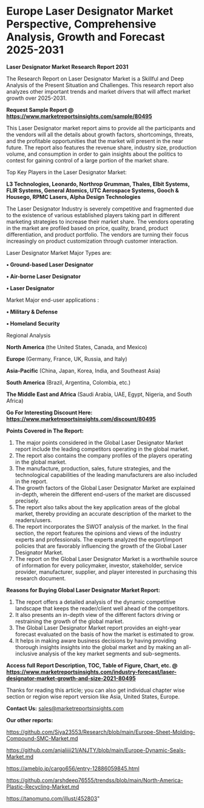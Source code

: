 # Europe Laser Designator Market Perspective, Comprehensive Analysis, Growth and Forecast 2025-2031

<strong>Laser Designator Market Research Report 2031</strong>

The Research Report on Laser Designator Market is a Skillful and Deep Analysis of the Present Situation and Challenges. This research report also analyzes other important trends and market drivers that will affect market growth over 2025-2031.

<strong>Request Sample Report @ <a href=https://www.marketreportsinsights.com/sample/80495>https://www.marketreportsinsights.com/sample/80495</a></strong>

This Laser Designator market report aims to provide all the participants and the vendors will all the details about growth factors, shortcomings, threats, and the profitable opportunities that the market will present in the near future. The report also features the revenue share, industry size, production volume, and consumption in order to gain insights about the politics to contest for gaining control of a large portion of the market share.

Top Key Players in the Laser Designator Market:

<strong>L3 Technologies, Leonardo, Northrop Grumman, Thales, Elbit Systems, FLIR Systems, General Atomics, UTC Aerospace Systems, Gooch & Housego, RPMC Lasers, Alpha Design Technologies</strong>

The Laser Designator Industry is severely competitive and fragmented due to the existence of various established players taking part in different marketing strategies to increase their market share. The vendors operating in the market are profiled based on price, quality, brand, product differentiation, and product portfolio. The vendors are turning their focus increasingly on product customization through customer interaction.

Laser Designator Market Major Types are:

<strong>• Ground-based Laser Designator

• Air-borne Laser Designator

• Laser Designator</strong>

Market Major end-user applications :

<strong>• Military & Defense

• Homeland Security</strong>

Regional Analysis

</u><strong><b>North America</b></strong> (the United States, Canada, and Mexico)

<strong><b>Europe </b></strong>(Germany, France, UK, Russia, and Italy)

<strong><b>Asia-Pacific</b></strong> (China, Japan, Korea, India, and Southeast Asia)

<strong><b>South America</b></strong> (Brazil, Argentina, Colombia, etc.)

<strong><b>The Middle East and Africa</b></strong> (Saudi Arabia, UAE, Egypt, Nigeria, and South Africa)

<strong>Go For Interesting Discount Here: <a href=https://www.marketreportsinsights.com/discount/80495>https://www.marketreportsinsights.com/discount/80495</a></strong>

<strong>Points Covered in The Report:</strong>
<ol>
  <li>The major points considered in the Global Laser Designator Market report include the leading competitors operating in the global market.</li>
  <li>The report also contains the company profiles of the players operating in the global market.</li>
  <li>The manufacture, production, sales, future strategies, and the technological capabilities of the leading manufacturers are also included in the report.</li>
  <li>The growth factors of the Global Laser Designator Market are explained in-depth, wherein the different end-users of the market are discussed precisely.</li>
  <li>The report also talks about the key application areas of the global market, thereby providing an accurate description of the market to the readers/users.</li>
  <li>The report incorporates the SWOT analysis of the market. In the final section, the report features the opinions and views of the industry experts and professionals. The experts analyzed the export/import policies that are favorably influencing the growth of the Global Laser Designator Market.</li>
  <li>The report on the Global Laser Designator Market is a worthwhile source of information for every policymaker, investor, stakeholder, service provider, manufacturer, supplier, and player interested in purchasing this research document.</li>
</ol>
<strong>Reasons for Buying Global Laser Designator Market Report:</strong>

<ol>
  <li>The report offers a detailed analysis of the dynamic competitive landscape that keeps the reader/client well ahead of the competitors.</li>
  <li>It also presents an in-depth view of the different factors driving or restraining the growth of the global market.</li>
  <li>The Global Laser Designator Market report provides an eight-year forecast evaluated on the basis of how the market is estimated to grow.</li>
  <li>It helps in making aware business decisions by having providing thorough insights insights into the global market and by making an all-inclusive analysis of the key market segments and sub-segments.</li>
</ol>
<strong>Access full Report Description, TOC, Table of Figure, Chart, etc. @ <a href=https://www.marketreportsinsights.com/industry-forecast/laser-designator-market-growth-and-size-2021-80495>https://www.marketreportsinsights.com/industry-forecast/laser-designator-market-growth-and-size-2021-80495</a></strong>


Thanks for reading this article; you can also get individual chapter wise section or region wise report version like Asia, United States, Europe.

<strong>Contact Us:</strong>
sales@marketreportsinsights.com

<strong>Our other reports:</strong>

<a href=https://github.com/Siya23553/Research/blob/main/Europe-Sheet-Molding-Compound-SMC-Market.md>https://github.com/Siya23553/Research/blob/main/Europe-Sheet-Molding-Compound-SMC-Market.md</a>

<a href=https://github.com/anjaliiii21/ANJTY/blob/main/Europe-Dynamic-Seals-Market.md>https://github.com/anjaliiii21/ANJTY/blob/main/Europe-Dynamic-Seals-Market.md</a>

<a href=https://ameblo.jp/cargo656/entry-12886059845.html>https://ameblo.jp/cargo656/entry-12886059845.html</a>

<a href=https://github.com/arshdeep76555/trendss/blob/main/North-America-Plastic-Recycling-Market.md>https://github.com/arshdeep76555/trendss/blob/main/North-America-Plastic-Recycling-Market.md</a>

<a href=https://tanomuno.com/illust/452803>https://tanomuno.com/illust/452803</a>"

